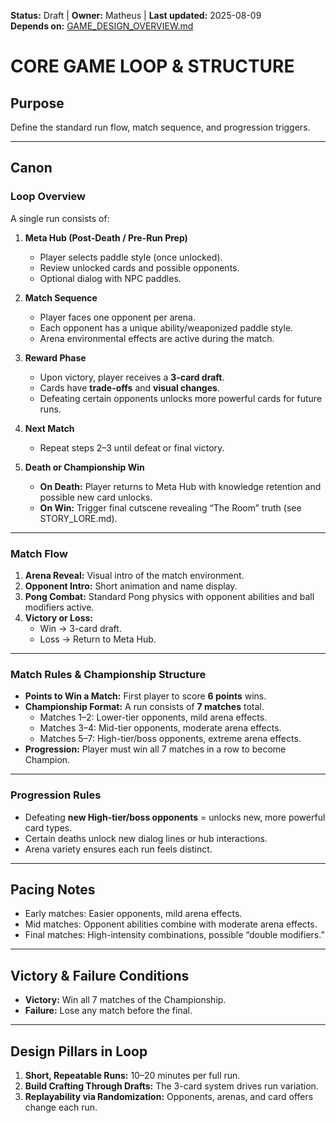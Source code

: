 <!-- AI-DIRECTIVE: Single source of truth. Keep this file self-contained.
If changing loop structure, update GAME_DESIGN_OVERVIEW.md and ROADMAP.md references.
Never invent new loop stages not listed here without adding them to GAME_DESIGN_OVERVIEW.md. -->

**Status:** Draft | **Owner:** Matheus | **Last updated:** 2025-08-09  
**Depends on:** [GAME_DESIGN_OVERVIEW.md](./GAME_DESIGN_OVERVIEW.md)

# CORE GAME LOOP & STRUCTURE

## Purpose
Define the standard run flow, match sequence, and progression triggers.

---

## Canon

### Loop Overview
A single run consists of:
1. **Meta Hub (Post-Death / Pre-Run Prep)**
   - Player selects paddle style (once unlocked).
   - Review unlocked cards and possible opponents.
   - Optional dialog with NPC paddles.

2. **Match Sequence**
   - Player faces one opponent per arena.
   - Each opponent has a unique ability/weaponized paddle style.
   - Arena environmental effects are active during the match.

3. **Reward Phase**
   - Upon victory, player receives a **3-card draft**.
   - Cards have **trade-offs** and **visual changes**.
   - Defeating certain opponents unlocks more powerful cards for future runs.

4. **Next Match**
   - Repeat steps 2–3 until defeat or final victory.

5. **Death or Championship Win**
   - **On Death:** Player returns to Meta Hub with knowledge retention and possible new card unlocks.
   - **On Win:** Trigger final cutscene revealing “The Room” truth (see STORY_LORE.md).

---

### Match Flow
1. **Arena Reveal:** Visual intro of the match environment.
2. **Opponent Intro:** Short animation and name display.
3. **Pong Combat:** Standard Pong physics with opponent abilities and ball modifiers active.
4. **Victory or Loss:**
   - Win → 3-card draft.
   - Loss → Return to Meta Hub.

---

### Match Rules & Championship Structure
- **Points to Win a Match:** First player to score **6 points** wins.
- **Championship Format:** A run consists of **7 matches** total.
  - Matches 1–2: Lower-tier opponents, mild arena effects.
  - Matches 3–4: Mid-tier opponents, moderate arena effects.
  - Matches 5–7: High-tier/boss opponents, extreme arena effects.
- **Progression:** Player must win all 7 matches in a row to become Champion.

---

### Progression Rules
- Defeating **new High-tier/boss opponents** = unlocks new, more powerful card types.
- Certain deaths unlock new dialog lines or hub interactions.
- Arena variety ensures each run feels distinct.

---

## Pacing Notes
- Early matches: Easier opponents, mild arena effects.
- Mid matches: Opponent abilities combine with moderate arena effects.
- Final matches: High-intensity combinations, possible “double modifiers.”

---

## Victory & Failure Conditions
- **Victory:** Win all 7 matches of the Championship.
- **Failure:** Lose any match before the final.

---

## Design Pillars in Loop
1. **Short, Repeatable Runs:** 10–20 minutes per full run.
2. **Build Crafting Through Drafts:** The 3-card system drives run variation.
3. **Replayability via Randomization:** Opponents, arenas, and card offers change each run.
